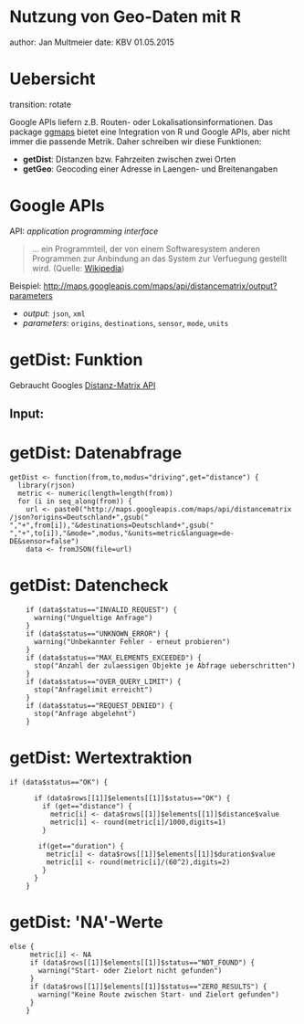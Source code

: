 
Nutzung von Geo-Daten mit R 
======================================================== 
author: Jan Multmeier 
date: KBV 
01.05.2015
 

Uebersicht 
======================================================== 
transition: rotate

Google APIs liefern z.B. Routen- oder Lokalisationsinformationen. Das package [ggmaps](http://cran.r-project.org/web/packages/ggmap/ggmap.pdf) bietet eine Integration von R und Google APIs, aber nicht immer die passende Metrik. 
Daher schreiben wir diese Funktionen: 


- **getDist**: Distanzen bzw. Fahrzeiten zwischen zwei Orten 
- **getGeo**: Geocoding einer Adresse in Laengen- und Breitenangaben 

Google APIs
=======================================================

API: *application programming interface*
>... ein Programmteil, der von einem Softwaresystem anderen Programmen zur Anbindung an das System zur Verfuegung gestellt wird. (Quelle: [Wikipedia](http://de.wikipedia.org/wiki/Programmierschnittstelle))  

Beispiel:
http://maps.googleapis.com/maps/api/distancematrix/output?parameters
- *output*: `json`, `xml`
- *parameters*: `origins`, `destinations`, `sensor`, `mode`, `units`


getDist: Funktion
======================================================= 

Gebraucht Googles [Distanz-Matrix API](https://developers.google.com/maps/documentation/distancematrix/)

Input:
- 

getDist: Datenabfrage
======================================================= 


```
getDist <- function(from,to,modus="driving",get="distance") {
  library(rjson)
  metric <- numeric(length=length(from))
  for (i in seq_along(from)) {
    url <- paste0("http://maps.googleapis.com/maps/api/distancematrix  /json?origins=Deutschland+",gsub(" ","+",from[i]),"&destinations=Deutschland+",gsub(" ","+",to[i]),"&mode=",modus,"&units=metric&language=de-DE&sensor=false")
    data <- fromJSON(file=url)
```

getDist: Datencheck
======================================================== 

```
    if (data$status=="INVALID_REQUEST") {
      warning("Ungueltige Anfrage")
    }
    if (data$status=="UNKNOWN_ERROR") {
      warning("Unbekannter Fehler - erneut probieren")
    }
    if (data$status=="MAX_ELEMENTS_EXCEEDED") {
      stop("Anzahl der zulaessigen Objekte je Abfrage ueberschritten")
    }
    if (data$status=="OVER_QUERY_LIMIT") {
      stop("Anfragelimit erreicht")
    }
    if (data$status=="REQUEST_DENIED") {
      stop("Anfrage abgelehnt")
    }
```

getDist: Wertextraktion
========================================================
```
if (data$status=="OK") {
    
      if (data$rows[[1]]$elements[[1]]$status=="OK") {
        if (get=="distance") {
          metric[i] <- data$rows[[1]]$elements[[1]]$distance$value
          metric[i] <- round(metric[i]/1000,digits=1)
        }
        
       if(get=="duration") {
         metric[i] <- data$rows[[1]]$elements[[1]]$duration$value
         metric[i] <- round(metric[i]/(60^2),digits=2)
        }
      }
    }
```

getDist: 'NA'-Werte
========================================================

```
else {
     metric[i] <- NA
     if (data$rows[[1]]$elements[[1]]$status=="NOT_FOUND") {
       warning("Start- oder Zielort nicht gefunden")
     }
     if (data$rows[[1]]$elements[[1]]$status=="ZERO_RESULTS") {
       warning("Keine Route zwischen Start- und Zielort gefunden")
     }
    }
```


